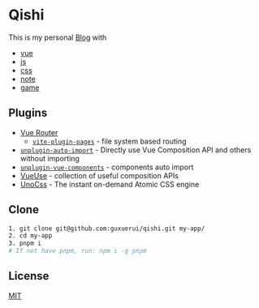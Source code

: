 # Qishi

This is my personal [Blog](https://www.guxuerui.cn) with

- [vue](https://www.guxuerui.cn/vue/list)
- [js](https://www.guxuerui.cn/js/list)
- [css](https://www.guxuerui.cn/css/list)
- [note](https://www.guxuerui.cn/note/list)
- [game](https://www.guxuerui.cn/game/list)

## Plugins

- [Vue Router](https://github.com/vuejs/vue-router)
  - [`vite-plugin-pages`](https://github.com/hannoeru/vite-plugin-pages) - file system based routing
- [`unplugin-auto-import`](https://github.com/antfu/unplugin-auto-import) - Directly use Vue Composition API and others without importing
- [`unplugin-vue-components`](https://github.com/antfu/unplugin-vue-components) - components auto import
- [VueUse](https://github.com/antfu/vueuse) - collection of useful composition APIs
- [UnoCss](https://github.com/unocss/unocss) - The instant on-demand Atomic CSS engine

## Clone

```bash
1. git clone git@github.com:guxuerui/qishi.git my-app/
2. cd my-app
3. pnpm i
# If not have pnpm, run: npm i -g pnpm
```

## License

[MIT](https://github.com/guxuerui/qishi/blob/main/LICENSE)

